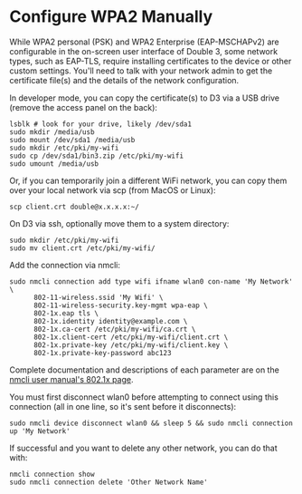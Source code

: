 # Configure WPA2 Manually

While WPA2 personal (PSK) and WPA2 Enterprise (EAP-MSCHAPv2) are configurable in the on-screen user interface of Double 3, some network types, such as EAP-TLS, require installing certificates to the device or other custom settings. You'll need to talk with your network admin to get the certificate file(s) and the details of the network configuration.

In developer mode, you can copy the certificate(s) to D3 via a USB drive (remove the access panel on the back):

    lsblk # look for your drive, likely /dev/sda1
    sudo mkdir /media/usb
    sudo mount /dev/sda1 /media/usb
    sudo mkdir /etc/pki/my-wifi
    sudo cp /dev/sda1/bin3.zip /etc/pki/my-wifi
    sudo umount /media/usb

Or, if you can temporarily join a different WiFi network, you can copy them over your local network via scp (from MacOS or Linux):

    scp client.crt double@x.x.x.x:~/

On D3 via ssh, optionally move them to a system directory:

    sudo mkdir /etc/pki/my-wifi
    sudo mv client.crt /etc/pki/my-wifi/

Add the connection via nmcli:

    sudo nmcli connection add type wifi ifname wlan0 con-name 'My Network' \
          802-11-wireless.ssid 'My Wifi' \
          802-11-wireless-security.key-mgmt wpa-eap \
          802-1x.eap tls \
          802-1x.identity identity@example.com \
          802-1x.ca-cert /etc/pki/my-wifi/ca.crt \
          802-1x.client-cert /etc/pki/my-wifi/client.crt \
          802-1x.private-key /etc/pki/my-wifi/client.key \
          802-1x.private-key-password abc123

Complete documentation and descriptions of each parameter are on the [nmcli user manual's 802.1x page](https://developer.gnome.org/NetworkManager/stable/settings-802-1x.html).

You must first disconnect wlan0 before attempting to connect using this connection (all in one line, so it's sent before it disconnects):

    sudo nmcli device disconnect wlan0 && sleep 5 && sudo nmcli connection up 'My Network'

If successful and you want to delete any other network, you can do that with:

    nmcli connection show
    sudo nmcli connection delete 'Other Network Name'

